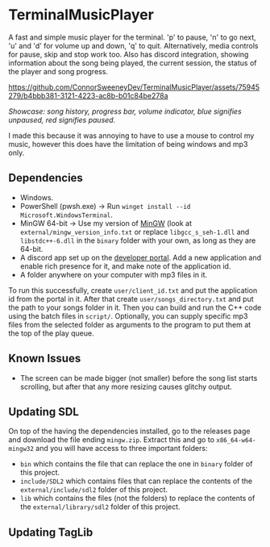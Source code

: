 # TerminalMusicPlayer
A fast and simple music player for the terminal. 'p' to pause, 'n' to go next, 'u' and 'd' for
volume up and down, 'q' to quit. Alternatively, media controls for pause, skip and stop work too.
Also has discord integration, showing information about the song being played, the current session,
the status of the player and song progress.

https://github.com/ConnorSweeneyDev/TerminalMusicPlayer/assets/75945279/b4bbb381-3121-4223-ac8b-b01c84be278a

*Showcase: song history, progress bar, volume indicator, blue signifies unpaused, red signifies
paused.*

I made this because it was annoying to have to use a mouse to control my music, however this does
have the limitation of being windows and mp3 only. 

## Dependencies
- Windows.
- PowerShell (pwsh.exe) &rightarrow; Run `winget install --id Microsoft.WindowsTerminal`.
- MinGW 64-bit &rightarrow; Use my version of [MinGW](https://winlibs.com/) (look at
  `external/mingw_version_info.txt` or replace `libgcc_s_seh-1.dll` and `libstdc++-6.dll` in the
  `binary` folder with your own, as long as they are 64-bit.
- A discord app set up on the [developer portal](https://discord.com/developers/applications). Add a
  new application and enable rich presence for it, and make note of the application id.
- A folder anywhere on your computer with mp3 files in it.

To run this successfully, create `user/client_id.txt` and put the application id from the portal in
it. After that create `user/songs_directory.txt` and put the path to your songs folder in it. Then
you can build and run the C++ code using the batch files in `script/`. Optionally, you can supply
specific mp3 files from the selected folder as arguments to the program to put them at the top of
the play queue.

## Known Issues
- The screen can be made bigger (not smaller) before the song list starts scrolling, but after that
  any more resizing causes glitchy output.

## Updating SDL
On top of the having the dependencies installed, go to the releases page and download the file
ending `mingw.zip`. Extract this and go to `x86_64-w64-mingw32` and you will have access to three
important folders:
- `bin` which contains the file that can replace the one in `binary` folder of this project.
- `include/SDL2` which contains files that can replace the contents of the `external/include/sdl2`
  folder of this project.
- `lib` which contains the files (not the folders) to replace the contents of the
  `external/library/sdl2` folder of this project.

## Updating TagLib
